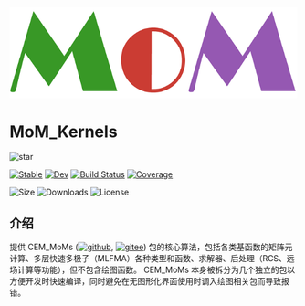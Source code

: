 ![MoM](./docs/src/assets/logo.png)
# MoM_Kernels

![star](https://img.shields.io/github/stars/deltaeecs/MoM_Kernels.jl?style=social)

[![Stable](https://img.shields.io/badge/docs-stable-blue.svg)](https://deltaeecs.github.io/MoM_Kernels.jl/)
[![Dev](https://img.shields.io/badge/docs-dev-blue.svg)](https://deltaeecs.github.io/MoM_Kernels.jl/dev/)
[![Build Status](https://github.com/deltaeecs/MoM_Kernels.jl/actions/workflows/CI.yml/badge.svg?branch=master)](https://github.com/deltaeecs/MoM_Kernels.jl/actions/workflows/CI.yml?query=branch%3Amaster)
[![Coverage](https://codecov.io/gh/deltaeecs/MoM_Kernels.jl/branch/master/graph/badge.svg)](https://codecov.io/gh/deltaeecs/MoM_Kernels.jl)

![Size](https://img.shields.io/github/repo-size/deltaeecs/MoM_Kernels.jl)
![Downloads](https://img.shields.io/github/downloads/deltaeecs/MoM_Kernels.jl/total)
![License](https://img.shields.io/github/license/deltaeecs/MoM_Kernels.jl)

## 介绍

提供 CEM\_MoMs ([![github](https://img.shields.io/badge/github-blue.svg)](https://github.com/deltaeecs/CEM_MoMs.jl), [![gitee](https://img.shields.io/badge/gitee-red.svg)](https://gitee.com/deltaeecs/CEM_MoMs.jl)) 包的核心算法，包括各类基函数的矩阵元计算、多层快速多极子（MLFMA）各种类型和函数、求解器、后处理（RCS、远场计算等功能），但不包含绘图函数。 CEM_MoMs 本身被拆分为几个独立的包以方便开发时快速编译，同时避免在无图形化界面使用时调入绘图相关包而导致报错。